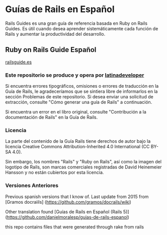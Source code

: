 # Guías de Rails en Español
Rails Guides es una gran guía de referencia basada en Ruby on Rails Guides.
Es útil cuando desea aprender sistemáticamente cada función de Rails y aumentar 
la productividad del desarrollo.

## Ruby on Rails Guide Español
[railsguide.es]()


### Este repositorio se produce y opera por [latinadeveloper]()
Si encuentra errores tipográficos, omisiones o errores de traducción en la Guía de Rails, le agradeceríamos que se sintiera libre de informarlos en la sección Problemas de este repositorio. Si desea enviar una solicitud de extracción, consulte "Cómo generar una guía de Rails" a continuación.

Si encuentra un error en el libro original, consulte "Contribución a la documentación de Rails" en la Guía de Rails.

### Licencia
La parte del contenido de la Guía Rails tiene derechos de autor bajo la licencia Creative Commons Attribution-Inherited 4.0 International (CC BY-SA 4.0).

Sin embargo, los nombres "Rails" y "Ruby on Rails", así como la imagen del logotipo de Rails, son marcas comerciales registradas de David Heinemeier Hansson y no están cubiertos por esta licencia.

### Versiones Anteriores

Previous spanish versions that I know of. 
Last update from 2015 from [Gramos docraiils]
(https://github.com/gramos/docrails/wiki)

Other translation found [Guías de Rails en Español (Rails 5)]
(https://github.com/danielmoralesp/guias-de-rails-espanol)  



this repo contains files that were generated through rake from rails
